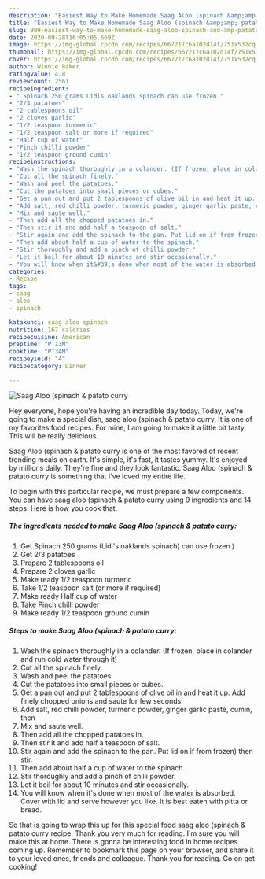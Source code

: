 ```yaml
---
description: "Easiest Way to Make Homemade Saag Aloo (spinach &amp;amp; patato curry"
title: "Easiest Way to Make Homemade Saag Aloo (spinach &amp;amp; patato curry"
slug: 909-easiest-way-to-make-homemade-saag-aloo-spinach-and-amp-patato-curry
date: 2020-09-28T16:05:05.669Z
image: https://img-global.cpcdn.com/recipes/667217c6a102d14f/751x532cq70/saag-aloo-spinach-patato-curry-recipe-main-photo.jpg
thumbnail: https://img-global.cpcdn.com/recipes/667217c6a102d14f/751x532cq70/saag-aloo-spinach-patato-curry-recipe-main-photo.jpg
cover: https://img-global.cpcdn.com/recipes/667217c6a102d14f/751x532cq70/saag-aloo-spinach-patato-curry-recipe-main-photo.jpg
author: Winnie Baker
ratingvalue: 4.8
reviewcount: 2561
recipeingredient:
- " Spinach 250 grams Lidls oaklands spinach can use frozen "
- "2/3 patatoes"
- "2 tablespoons oil"
- "2 cloves garlic"
- "1/2 teaspoon turmeric"
- "1/2 teaspoon salt or more if required"
- "Half cup of water"
- "Pinch chilli powder"
- "1/2 teaspoon ground cumin"
recipeinstructions:
- "Wash the spinach thoroughly in a colander. (If frozen, place in colander and run cold water through it)"
- "Cut all the spinach finely."
- "Wash and peel the patatoes."
- "Cut the patatoes into small pieces or cubes."
- "Get a pan out and put 2 tablespoons of olive oil in and heat it up. Add finely chopped onions and saute for few seconds"
- "Add salt, red chilli powder, turmeric powder, ginger garlic paste, cumin, then"
- "Mix and saute well."
- "Then add all the chopped patatoes in."
- "Then stir it and add half a teaspoon of salt."
- "Stir again and add the spinach to the pan. Put lid on if from frozen) then stir."
- "Then add about half a cup of water to the spinach."
- "Stir thoroughly and add a pinch of chilli powder."
- "Let it boil for about 10 minutes and stir occasionally."
- "You will know when it&#39;s done when most of the water is absorbed. Cover with lid and serve however you like. It is best eaten with pitta or bread."
categories:
- Recipe
tags:
- saag
- aloo
- spinach

katakunci: saag aloo spinach 
nutrition: 167 calories
recipecuisine: American
preptime: "PT13M"
cooktime: "PT34M"
recipeyield: "4"
recipecategory: Dinner

---
```



![Saag Aloo (spinach &amp; patato curry](https://img-global.cpcdn.com/recipes/667217c6a102d14f/751x532cq70/saag-aloo-spinach-patato-curry-recipe-main-photo.jpg)

Hey everyone, hope you're having an incredible day today. Today, we're going to make a special dish, saag aloo (spinach &amp; patato curry. It is one of my favorites food recipes. For mine, I am going to make it a little bit tasty. This will be really delicious.



Saag Aloo (spinach &amp; patato curry is one of the most favored of recent trending meals on earth. It's simple, it's fast, it tastes yummy. It's enjoyed by millions daily. They're fine and they look fantastic. Saag Aloo (spinach &amp; patato curry is something that I've loved my entire life.


To begin with this particular recipe, we must prepare a few components. You can have saag aloo (spinach &amp; patato curry using 9 ingredients and 14 steps. Here is how you cook that.

<!--inarticleads1-->

##### The ingredients needed to make Saag Aloo (spinach &amp; patato curry:

1. Get  Spinach 250 grams (Lidl&#39;s oaklands spinach) can use frozen )
1. Get 2/3 patatoes
1. Prepare 2 tablespoons oil
1. Prepare 2 cloves garlic
1. Make ready 1/2 teaspoon turmeric
1. Take 1/2 teaspoon salt (or more if required)
1. Make ready Half cup of water
1. Take Pinch chilli powder
1. Make ready 1/2 teaspoon ground cumin




<!--inarticleads2-->

##### Steps to make Saag Aloo (spinach &amp; patato curry:

1. Wash the spinach thoroughly in a colander. (If frozen, place in colander and run cold water through it)
1. Cut all the spinach finely.
1. Wash and peel the patatoes.
1. Cut the patatoes into small pieces or cubes.
1. Get a pan out and put 2 tablespoons of olive oil in and heat it up. Add finely chopped onions and saute for few seconds
1. Add salt, red chilli powder, turmeric powder, ginger garlic paste, cumin, then
1. Mix and saute well.
1. Then add all the chopped patatoes in.
1. Then stir it and add half a teaspoon of salt.
1. Stir again and add the spinach to the pan. Put lid on if from frozen) then stir.
1. Then add about half a cup of water to the spinach.
1. Stir thoroughly and add a pinch of chilli powder.
1. Let it boil for about 10 minutes and stir occasionally.
1. You will know when it&#39;s done when most of the water is absorbed. Cover with lid and serve however you like. It is best eaten with pitta or bread.




So that is going to wrap this up for this special food saag aloo (spinach &amp; patato curry recipe. Thank you very much for reading. I'm sure you will make this at home. There is gonna be interesting food in home recipes coming up. Remember to bookmark this page on your browser, and share it to your loved ones, friends and colleague. Thank you for reading. Go on get cooking!
